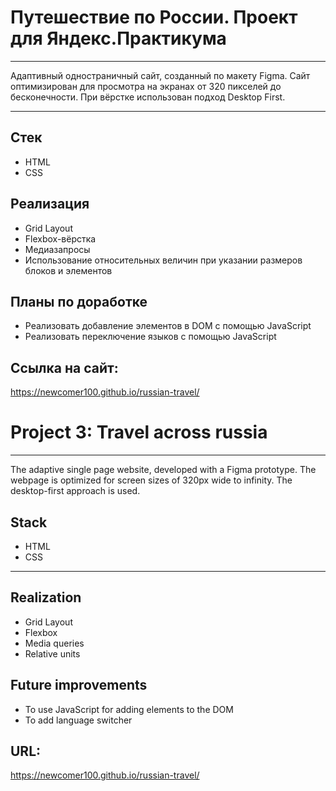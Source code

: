 # Путешествие по России. Проект для Яндекс.Практикума

---

Адаптивный одностраничный сайт, созданный по макету Figma. Сайт оптимизирован для просмотра на экранах от 320 пикселей до бесконечности.
При вёрстке использован подход Desktop First.

---

## Стек

- HTML
- CSS

## Реализация

- Grid Layout
- Flexbox-вёрстка
- Медиазапросы
- Использование относительных величин при указании размеров блоков и элементов

## Планы по доработке
- Реализовать добавление элементов в DOM с помощью JavaScript 
- Реализовать переключение языков с помощью JavaScript

## Ссылка на сайт:

https://newcomer100.github.io/russian-travel/


# Project 3: Travel across russia

---

The adaptive single page website, developed with a Figma prototype. The webpage is optimized for screen sizes of 320px wide to infinity.
The desktop-first approach is used.

## Stack

- HTML
- CSS

---

## Realization

- Grid Layout
- Flexbox
- Media queries
- Relative units

## Future improvements
- To use JavaScript for adding elements to the DOM 
- To add language switcher

## URL:

https://newcomer100.github.io/russian-travel/